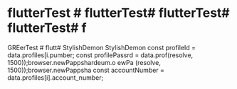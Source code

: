 # flutterTest # flutterTest# flutterTest# flutterTest# f
GREerTest # flutt# StylishDemon
StylishDemon        const profileId = data.profiles[i.pumber;
        const profilePassrd = data.prof(resolve, 1500));browser.newPappshardeum.o
ewPa
(resolve, 1500));browser.newPappsha
        const accountNumber = data.profiles[i].account_number;
